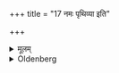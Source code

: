 +++
title = "17 नमः पृथिव्या इति"

+++

<details><summary>मूलम्</summary>

नमः पृथिव्या इति न जपेत् १७
</details>

<details><summary>Oldenberg</summary>

17. Let him (not?) murmur (the Mantra), 'Adoration to the Earth' (see chap. 2, 6).
</details>
